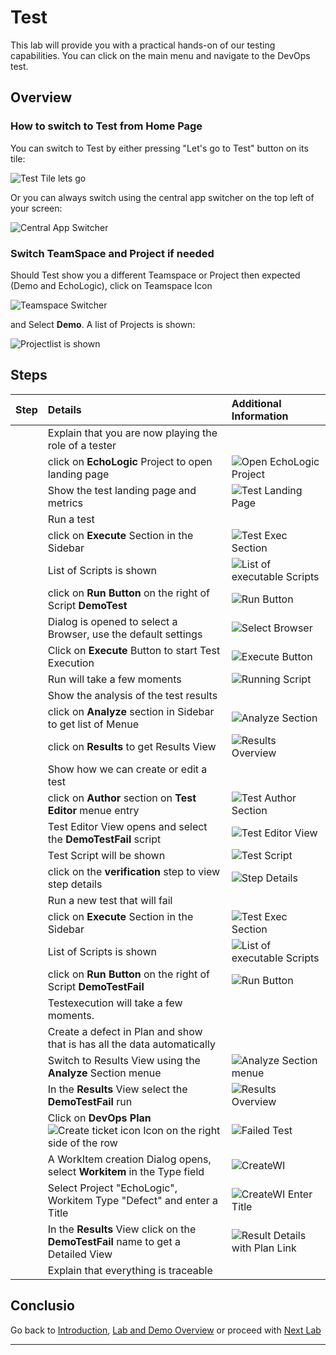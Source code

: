 # Test

This lab will provide you with a practical hands-on of our testing capabilities. You can click on the main menu and navigate to the DevOps test.

## Overview

### How to switch to Test from Home Page

You can switch to Test by either pressing "Let's go to Test" button on its tile:

![Test Tile lets go][SwitchToTest]

Or you can always switch using the central app switcher on the top left of your screen:

![Central App Switcher][CentralAppSwitcher]

### Switch TeamSpace and Project if needed

Should Test show you a different Teamspace or Project then expected (Demo and EchoLogic), click on Teamspace Icon

![Teamspace Switcher][SwitchTS]

and Select **Demo**. A list of Projects is shown:

![Projectlist is shown][TestPrjList]

## Steps

| Step | Details                                                                                            | Additional Information                           |
|:----:|:---------------------------------------------------------------------------------------------------|:-------------------------------------------------|
|      | Explain that you are now playing the role of a tester                                              |                                                  |
|      | click on **EchoLogic** Project to open landing page                                                | ![Open EchoLogic Project][Projecttile]           |
|      | Show the test landing page and metrics                                                             | ![Test Landing Page][ProjectHomePage]            |
|      | Run a test                                                                                         |                                                  |
|      | click on **Execute** Section in the Sidebar                                                        | ![Test Exec Section][SectionExecute]             |
|      | List of Scripts is shown                                                                           | ![List of executable Scripts][ExecuteScriptList] |
|      | click on **Run Button** on the right of Script **DemoTest**                                        | ![Run Button][ButtonRun]                         |
|      | Dialog is opened to select a Browser, use the default settings                                     | ![Select Browser][RunDialog]                     |
|      | Click on **Execute** Button to start Test Execution                                                | ![Execute Button][ButtonExecute]                 |
|      | Run will take a few moments                                                                        | ![Running Script][RunningScript]                 |
|      | Show the analysis of the test results                                                              |                                                  |
|      | click on **Analyze** section in Sidebar to get list of Menue                                       | ![Analyze Section][SectionAnalyze]               |
|      | click on **Results** to get Results View                                                           | ![Results Overview][ResultsOverview]             |
|      | Show how we can create or edit a test                                                              |                                                  |
|      | click on **Author** section on **Test Editor** menue entry                                         | ![Test Author Section][SectionAuthor]            |
|      | Test Editor View opens and select the **DemoTestFail** script                                      | ![Test Editor View][TestEditorView]              |
|      | Test Script will be shown                                                                          | ![Test Script][TestScriptEditor]                 |
|      | click on the **verification** step to view step details                                            | ![Step Details][TestScriptStepDetails]           |
|      | Run a new test that will fail                                                                      |                                                  |
|      | click on **Execute** Section in the Sidebar                                                        | ![Test Exec Section][SectionExecute]             |
|      | List of Scripts is shown                                                                           | ![List of executable Scripts][ExecuteScriptList] |
|      | click on **Run Button** on the right of Script **DemoTestFail**                                    | ![Run Button][ButtonRun]                         |
|      | Testexecution will take a few moments.                                                             |                                                  |
|      | Create a defect in Plan and show that is has all the data automatically                            |                                                  |
|      | Switch to Results View using the **Analyze** Section menue                                         | ![Analyze Section menue][MenueAnalyze]           |
|      | In the **Results** View select the **DemoTestFail** run                                            | ![Results Overview][ResultsOverview]             |
|      | Click on **DevOps Plan** ![Create ticket icon][CreateTicketIcon] Icon on the right side of the row | ![Failed Test][ResultsFailedTest]                |
|      | A WorkItem creation Dialog opens, select **Workitem** in the Type field                            | ![CreateWI][WICreatedialog]                      |
|      | Select Project "EchoLogic",  Workitem Type "Defect" and enter a Title                              | ![CreateWI Enter Title][WICreateDetails]         |
|      | In the **Results** View click on the **DemoTestFail** name to get a Detailed View                  | ![Result Details with Plan Link][ResultLinked]   |
|      | Explain that everything is traceable                                                               |                                                  |

## Conclusio

Go back to [Introduction][GoBackToParentIndex], [Lab and Demo Overview][GoBackToDemoOverview] or proceed with [Next Lab][NextLab]

---

[GoBackToDemoOverview]: ../index.md
[GoBackToParentIndex]: ../index.md#test
[NextLab]: ../index.md#secure
[SwitchToTest]: ../introduction/media/Loop_switch_to_Test.png
[CentralAppSwitcher]: ../introduction/media/Loop_central_app_control.png
[SectionExecute]: media/Test_Sidebar_ExecuteSection.png
[ExecuteScriptList]: media/Test_Execute_ScriptList.png
[ButtonRun]: media/Test_RunButton.png
[CreateTicketIcon]: media/Test_ResultView_FailedTest_CreateTicket.png
[Projecttile]: media/Test_Project_Tile.png
[ProjectHomePage]: media/Test_Project_Homepage.png
[RunDialog]: media/Test_Run_Dialog.png
[ButtonExecute]: media/Test_ExecuteButton.png
[RunningScript]: media/Test_Execute_ScriptList_runningScript.png
[SectionAnalyze]: media/Test_Sidebar_Analyze_Section.png
[ResultsOverview]: media/Test_Analyze_ResultOverview.png
[SectionAuthor]: media/Test_Sidebar_AuthorSection.png
[TestEditorView]: media/Test_TestEditor_View.png
[TestScriptEditor]: media/Test_TestEditor_ScriptOpened.png
[TestScriptStepDetails]: media/Test_TestEditor_StepDetails.png
[MenueAnalyze]: media/Test_Sidebar_Analyze_Menue.png
[ResultsFailedTest]: media/Test_ResultView_FailedTest.png
[WICreatedialog]: media/Test_Plan_WI_Dialog1.png
[WICreateDetails]: media/Test_Plan_WI_Dialog2.png
[ResultLinked]: media/Test_Result_Details_with_PlanLink.png
[SwitchTS]: media/Test_SwitchTS.png
[TestPrjList]: media/Test_Show_ProjectList.png
